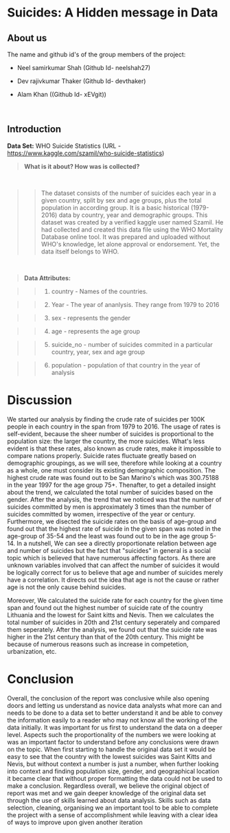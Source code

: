 #  Suicides: A Hidden message in Data

## About us

The name and github id's of the group members of the project:

- Neel samirkumar Shah (Github Id- neelshah27)

- Dev rajivkumar Thaker (Github Id- devthaker)

- Alam Khan ((Github Id- xEVgit))

​

## Introduction

**Data Set:** WHO Suicide Statistics (URL - https://www.kaggle.com/szamil/who-suicide-statistics)

>**What is it about? How was is collected?**

​

>>The dataset consists of the number of suicides each year in a given country, split by sex and age groups, plus the total population in according group. It is a basic historical (1979-2016) data by country, year and demographic groups. This dataset was created by a verified kaggle user named Szamil. He had collected and created this data  file using the WHO Mortality Database online tool. It was prepared and uploaded without WHO's knowledge, let alone approval or endorsement. Yet, the data itself belongs to WHO. 

​

>**Data Attributes:**

>>1. country - Names of the countries.

>>2. Year - The year of ananlysis. They range from 1979 to 2016

>>3. sex - represents the gender 

>>4. age - represents the age group

>>5. suicide_no - number of suicides commited in a particular country, year, sex and age group

>>6. population - population of that country in the year of analysis

# Discussion

We started our analysis by finding the crude rate of suicides per 100K people in each country in the span from 1979 to 2016. The usage of rates is self-evident, because the sheer number of suicides is proportional to the population size: the larger the country, the more suicides. What's less evident is that these rates, also known as crude rates, make it impossible to compare nations properly. Suicide rates fluctuate greatly based on demographic groupings, as we will see, therefore while looking at a country as a whole, one must consider its existing demographic composition. The highest crude rate was found out to be San Marino's which was 300.75188 in the year 1997 for the age group 75+. Thenafter, to get a detailed insight about the trend, we calculated the total number of suicides based on the gender. After the analysis, the trend that we noticed was that the number of suicides committed by men is approximately 3 times than the number of suicides committed by women, irrespective of the year or century. Furthermore, we disected the suicide rates on the basis of age-group and found out that the highest rate of suicide in the given span was noted in the age-group of 35-54 and the least was found out to be in the age group 5-14. In a nutshell, We can see a directly proportionate relation between age and number of suicides but the fact that "suicides" in general is a social topic which is believed that have numerous affecting factors. As there are unknown variables involved that can affect the number of suicides it would be logically correct for us to believe that age and number of suicides merely have a correlation. It directs out the idea that age is not the cause or rather age is not the only cause behind suicides. 

Moreover, We calculated the suicide rate for each country for the given time span and found out the highest number of suicide rate of the country Lithuania and the lowest for Saint kitts and Nevis. Then we calculates the total number of suicides in 20th and 21st century seperately and compared them seperately. After the analysis, we found out that the suicide rate was higher in the 21st century than that of the 20th century. This might be because of numerous reasons such as increase in competetion, urbanization, etc.

# Conclusion

Overall, the conclusion of the report was conclusive while also opening doors and letting us understand as novice data analysts what more can and needs to be done to a data set to better understand it and be able to convey the information easily to a reader who may not know all the working of the data initially. It was important for us first to understand the data on a deeper level. Aspects such the proportionality of the numbers we were looking at was an important factor to understand before any conclusions were drawn on the topic. When first starting to handle the original data set it would be easy to see that the country with the lowest suicides was Saint Kitts and Nevis, but without context a number is just a number, when further looking into context and finding population size, gender, and geographical location it became clear that without proper formatting the data could not be used to make a conclusion. Regardless overall, we believe the original object of report was met and we gain deeper knowledge of the original data set through the use of skills learned about data analysis. Skills such as data selection, cleaning, organising we an important tool to be able to complete the project with a sense of accomplishment while leaving with a clear idea of ways to improve upon given another iteration
